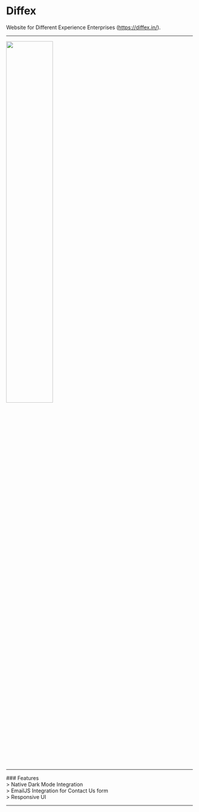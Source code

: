 # Diffex
Website for Different Experience Enterprises (https://diffex.in/).
<hr>
<img src="https://i.ibb.co/1zB4Z7T/Screenshot-51.png" width="50%">
<hr>
### Features
<br>> Native Dark Mode Integration
<br>> EmailJS Integration for Contact Us form
<br>> Responsive UI
<hr>
